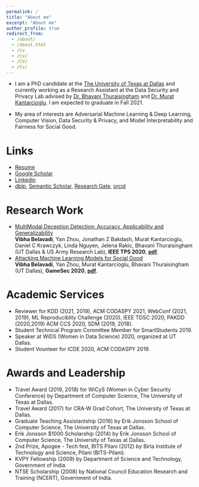 ```yaml
---
permalink: /
title: "About me"
excerpt: "About me"
author_profile: true
redirect_from: 
  - /about/
  - /about.html
  - /cv
  - /cv/
  - /CV/
  - /Cv/
---
```



- I am a PhD candidate at the [The University of Texas at Dallas](https://www.utdallas.edu) and currently working as a Research Assistant at the Data Security and Privacy Lab advised by [Dr. Bhavani Thuraisingham](https://www.utdallas.edu/~bhavani.thuraisingham/) and [Dr. Murat Kantarcioglu](https://www.utdallas.edu/~muratk/). I am expected to graduate in Fall 2021.

- My area of interests are Adversarial Machine Learning & Deep Learning, Computer Vision, Data Security & Privacy, and Model Interpretability and Fairness for Social Good.

Links
======
- [Resume](https://vibhabelavadi.github.io/files/VibhaBelavadiResume.pdf)
- [Google Scholar](https://scholar.google.com/citations?user=6BAyYuwAAAAJ&hl=en)
- [Linkedin](https://www.linkedin.com/in/vibhabelavadi)
- [dblp](https://dblp.uni-trier.de/pid/282/0068.html), [Semantic Scholar](https://www.semanticscholar.org/author/Vibha-Belavadi/2045079863), [Research Gate](https://www.researchgate.net/profile/Vibha_Belavadi), [orcid](https://orcid.org/0000-0002-1244-7702)

Research Work
======
-	[MultiModal Deception Detection: Accuracy, Applicability and Generalizability](https://ieeexplore.ieee.org/abstract/document/9325368)<br/>
  <b>Vibha Belavadi</b>, Yan Zhou, Jonathan Z Bakdash, Murat Kantarcioglu, Daniel C Krawczyk, Linda Nguyen, Jelena Rakic, Bhavani Thuraisingham (UT Dallas & US Army Research Lab), <b>IEEE TPS 2020</b>, <b>[pdf](https://vibhabelavadi.github.io/files/IEEE_TPS_vision_2020.pdf)</b>.
-	[Attacking Machine Learning Models for Social Good](https://link.springer.com/chapter/10.1007/978-3-030-64793-3_25)<br/>
  **Vibha Belavadi**, Yan Zhou, Murat Kantarcioglu, Bhavani Thuraisingham (UT Dallas), <b>GameSec 2020</b>, <b>[pdf](https://vibhabelavadi.github.io/files/GameSec_2020_Paper.pdf)</b>.

Academic Services
======
-	Reviewer for KDD (2021, 2019), ACM CODASPY 2021, WebConf (2021, 2019), ML Reproduciblity Challenge (2020), IEEE TDSC 2020, PAKDD (2020,2019) ACM CCS 2020, SDM (2019, 2018).
- Student Technical Program Committee Member for SmartStudents 2019.
- Speaker at WiDS (Women in Data Science) 2020, organized at UT Dallas.
- Student Vounteer for ICDE 2020, ACM CODASPY 2019.


Awards and Leadership
======
- Travel Award (2019, 2018) for WiCyS (Women in Cyber Security Conference) by Department of Computer Science, The University of Texas at Dallas.
- Travel Award (2017) for CRA-W Grad Cohort, The University of Texas at Dallas.
- Graduate Teaching Assistantship (2016) by Erik Jonsson School of Computer Science, The University of Texas at Dallas.
- Erik Jonsson $1000 Scholarship (2014) by Erik Jonsson School of Computer Science, The University of Texas at Dallas.
- 2nd Prize, Apogee - Tech fest, BITS Pilani (2012) by Birla Institute of Technology and Science, Pilani (BITS-Pilani).
- KVPY Fellowship (2009) by Department of Science and Technology, Government of India.
- NTSE Scholarship (2008) by National Council Education Research and Training (NCERT), Government of India.
